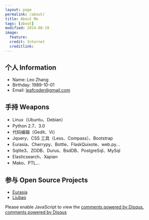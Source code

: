 ```yaml
---
layout: page
permalink: /about/
title: About Me
tags: [about]
modified: 2014-08-19
image:
  feature:
  credit: Internet
  creditlink:
---
```


个人 Information
-----------------------------------
* Name: Leo Zhang
* Birthday: 1989-10-01
* Email: leafcoder@gmail.com

手持 Weapons
--------------
* Linux（Ubuntu、Debian）
* Python 2.7、3.0
* 代码编辑（Gedit、Vi）
* Jquery、CSS 工具（Less、Compass）、Bootstrap
* Eurasia、Cherrypy、Bottle、FlaskQuixote、web.py...
* Sqlite3、ZODB、Durus、BsdDB、PostgreSql、MySql
* Elasticsearch、Xapian
* Mako、PTL...

参与 Open Source Projects
-------------------------------
* [Eurasia](http://code.google.com/p/eurasia)
* [Liubao](http://code.google.com/p/liubao)

<div id="disqus_thread"></div><!-- /#disqus_thread -->
<!-- / disqus 评论 -->
<script type="text/javascript">
    /* * * CONFIGURATION VARIABLES: EDIT BEFORE PASTING INTO YOUR WEBPAGE * * */
    var disqus_shortname = 'leafcoder'; // required: replace example with your forum shortname

    /* * * DON'T EDIT BELOW THIS LINE * * */
    (function() {
        var dsq = document.createElement('script'); dsq.type = 'text/javascript'; dsq.async = true;
        dsq.src = '//' + disqus_shortname + '.disqus.com/embed.js';
        (document.getElementsByTagName('head')[0] || document.getElementsByTagName('body')[0]).appendChild(dsq);
    })();
</script>
<noscript>Please enable JavaScript to view the <a href="http://disqus.com/?ref_noscript">comments powered by Disqus.</a></noscript>
<a href="http://disqus.com" class="dsq-brlink">comments powered by <span class="logo-disqus">Disqus</span></a>
<!-- disqus 评论 / -->
